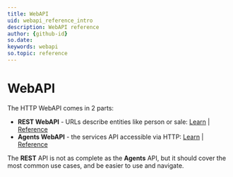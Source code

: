 ```yaml
---
title: WebAPI
uid: webapi_reference_intro
description: WebAPI reference
author: {github-id}
so.date: 
keywords: webapi
so.topic: reference
---
```


# WebAPI

The HTTP WebAPI comes in 2 parts:

* **REST WebAPI** - URLs describe entities like person or sale: [Learn][1] | [Reference][3]
* **Agents WebAPI** - the services API accessible via HTTP: [Learn][2] | [Reference][4]

The **REST** API is not as complete as the **Agents** API, but it should cover the most common use cases, and be easier to use and navigate.

<!-- Referenced links -->
[1]: ../../webapi/rest/index.md
[2]: ../../webapi/agents/index.md
[3]: rest/index.md
[4]: agent/index.md
